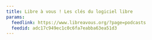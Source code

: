 ```yaml
---
title: Libre à vous ! Les clés du logiciel libre
params:
  feedlink: https://www.libreavous.org/?page=podcasts
  feedid: adc17c949ec1c0c6fa7eabba63ea51d3
---
```

